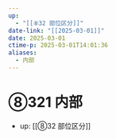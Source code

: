 ```yaml
---
up:
  - "[[⑧32 部位区分]]"
date-link: "[[2025-03-01]]"
date: 2025-03-01
ctime-p: 2025-03-01T14:01:36
aliases:
  - 内部
---
```


# ⑧321 内部

- up: [[⑧32 部位区分]]
